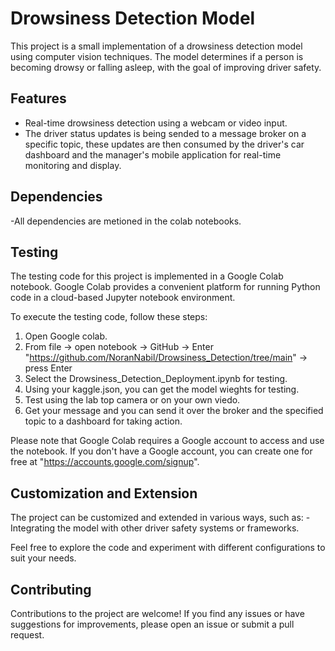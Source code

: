 # Drowsiness Detection Model
This project is a small implementation of a drowsiness detection model using computer vision techniques.
The model determines if a person is becoming drowsy or falling asleep, with the goal of improving driver safety.

## Features

- Real-time drowsiness detection using a webcam or video input.
- The driver status updates is being sended to a message broker on a specific topic,
  these updates are then consumed by the driver's car dashboard and the manager's mobile application for real-time monitoring and display.

## Dependencies

-All dependencies are metioned in the colab notebooks.

## Testing

The testing code for this project is implemented in a Google Colab notebook.
Google Colab provides a convenient platform for running Python code in a cloud-based Jupyter notebook environment.

To execute the testing code, follow these steps:

1. Open Google colab.
2. From file -> open notebook -> GitHub -> Enter "https://github.com/NoranNabil/Drowsiness_Detection/tree/main" -> press Enter
3. Select the Drowsiness_Detection_Deployment.ipynb for testing.
4. Using your kaggle.json, you can get the model wieghts for testing.
5. Test using the lab top camera or on your own viedo.
6. Get your message and you can send it over the broker and the specified topic to a dashboard for taking action.

Please note that Google Colab requires a Google account to access and use the notebook. If you don't have a Google account, you can create one for free at "https://accounts.google.com/signup".

## Customization and Extension
The project can be customized and extended in various ways, such as:
-Integrating the model with other driver safety systems or frameworks.

Feel free to explore the code and experiment with different configurations to suit your needs.

## Contributing
Contributions to the project are welcome! If you find any issues or have suggestions for improvements, please open an issue or submit a pull request.
